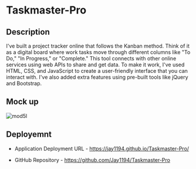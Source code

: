 # Taskmaster-Pro

## Description
I've built a project tracker online that follows the Kanban method. Think of it as a digital board where work tasks move through different columns like "To Do," "In Progress," or "Complete." This tool connects with other online services using web APIs to share and get data. To make it work, I've used HTML, CSS, and JavaScript to create a user-friendly interface that you can interact with. I've also added extra features using pre-built tools like jQuery and Bootstrap.

## Mock up
![mod5l](https://github.com/Jay1194/Taskmaster-Pro/assets/105843570/bab28bc7-518e-4ebc-9e99-65afe6b330ec)

## Deployemnt

* Application Deployment URL - https://jay1194.github.io/Taskmaster-Pro/

*  GitHub Repository - https://github.com/Jay1194/Taskmaster-Pro
